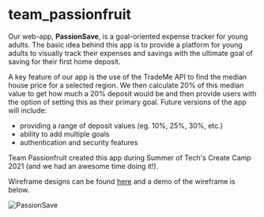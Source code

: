# team_passionfruit

Our web-app, **PassionSave**, is a goal-oriented expense tracker for young adults. The basic idea behind this app is to provide a platform for young adults to visually track their expenses and savings with the ultimate goal of saving for their first home deposit.

A key feature of our app is the use of the TradeMe API to find the median house price for a selected region. We then calculate 20% of this median value to get how much a 20% deposit would be and then provide users with the option of setting this as their primary goal. Future versions of the app will include:
- providing a range of deposit values (eg. 10%, 25%, 30%, etc.)
- ability to add multiple goals
- authentication and security features

Team Passionfruit created this app during Summer of Tech's Create Camp 2021 (and we had an awesome time doing it!).

Wireframe designs can be found [here](https://www.figma.com/proto/UHmSpAuuPpbrzahPZ7lqHT/Create-Camp-2021?node-id=1%3A7&scaling=scale-down&page-id=0%3A1&starting-point-node-id=1%3A7&show-proto-sidebar=1) and a demo of the wireframe is below.

![PassionSave](https://user-images.githubusercontent.com/61821022/130025406-a5e10450-8543-46d3-8ee0-f168773c501d.gif)

